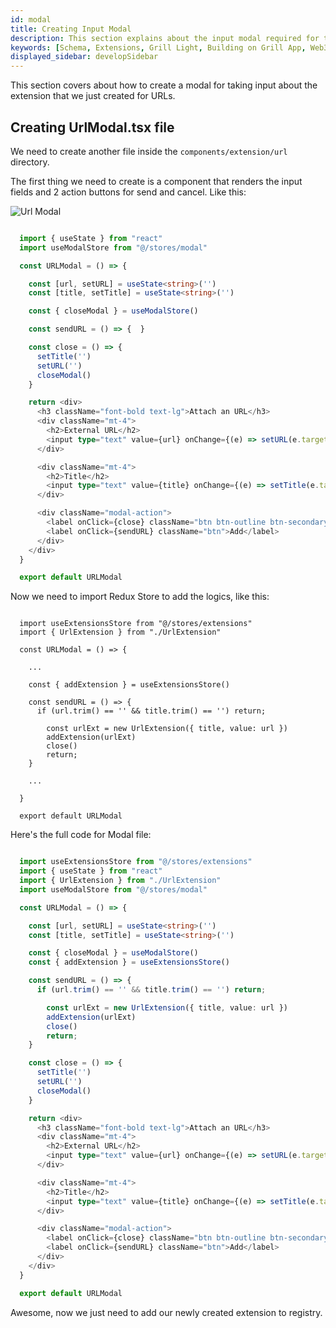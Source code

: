```yaml
---
id: modal
title: Creating Input Modal
description: This section explains about the input modal required for the extension of Grill Light app.
keywords: [Schema, Extensions, Grill Light, Building on Grill App, Web3 Social, Blockchain, Subsocial]
displayed_sidebar: developSidebar
---
```


This section covers about how to create a modal for taking input about the extension that we just created for URLs.

## Creating UrlModal.tsx file

We need to create another file inside the `components/extension/url` directory.

The first thing we need to create is a component that renders the input fields and 2 action buttons for send and cancel. Like this:

![Url Modal](/img/extension/url-modal.png)

```ts

  import { useState } from "react"
  import useModalStore from "@/stores/modal"

  const URLModal = () => {

    const [url, setURL] = useState<string>('')
    const [title, setTitle] = useState<string>('')

    const { closeModal } = useModalStore()

    const sendURL = () => {  }

    const close = () => {
      setTitle('')
      setURL('')
      closeModal()
    }

    return <div>
      <h3 className="font-bold text-lg">Attach an URL</h3>
      <div className="mt-4">
        <h2>External URL</h2>
        <input type="text" value={url} onChange={(e) => setURL(e.target.value)} placeholder="Paste your external URL" className="input input-bordered w-full max-w-xs mt-1" />
      </div>

      <div className="mt-4">
        <h2>Title</h2>
        <input type="text" value={title} onChange={(e) => setTitle(e.target.value)} placeholder="Any title for the URL" className="input input-bordered w-full max-w-xs mt-1" />
      </div>

      <div className="modal-action">
        <label onClick={close} className="btn btn-outline btn-secondary">Cancel</label>
        <label onClick={sendURL} className="btn">Add</label>
      </div>
    </div>
  }

  export default URLModal

```

Now we need to import Redux Store to add the logics, like this:

```tsx
  
  import useExtensionsStore from "@/stores/extensions"
  import { UrlExtension } from "./UrlExtension"

  const URLModal = () => {
  
    ...
    
    const { addExtension } = useExtensionsStore()

    const sendURL = () => {
      if (url.trim() == '' && title.trim() == '') return;

        const urlExt = new UrlExtension({ title, value: url })
        addExtension(urlExt)
        close()
        return;
    }

    ...

  }

  export default URLModal
```

Here's the full code for Modal file:

```ts

  import useExtensionsStore from "@/stores/extensions"
  import { useState } from "react"
  import { UrlExtension } from "./UrlExtension"
  import useModalStore from "@/stores/modal"

  const URLModal = () => {

    const [url, setURL] = useState<string>('')
    const [title, setTitle] = useState<string>('')

    const { closeModal } = useModalStore()
    const { addExtension } = useExtensionsStore()

    const sendURL = () => {
      if (url.trim() == '' && title.trim() == '') return;

        const urlExt = new UrlExtension({ title, value: url })
        addExtension(urlExt)
        close()
        return;
    }

    const close = () => {
      setTitle('')
      setURL('')
      closeModal()
    }

    return <div>
      <h3 className="font-bold text-lg">Attach an URL</h3>
      <div className="mt-4">
        <h2>External URL</h2>
        <input type="text" value={url} onChange={(e) => setURL(e.target.value)} placeholder="Paste your external URL" className="input input-bordered w-full max-w-xs mt-1" />
      </div>

      <div className="mt-4">
        <h2>Title</h2>
        <input type="text" value={title} onChange={(e) => setTitle(e.target.value)} placeholder="Any title for the URL" className="input input-bordered w-full max-w-xs mt-1" />
      </div>

      <div className="modal-action">
        <label onClick={close} className="btn btn-outline btn-secondary">Cancel</label>
        <label onClick={sendURL} className="btn">Add</label>
      </div>
    </div>
  }

  export default URLModal

```

Awesome, now we just need to add our newly created extension to registry.
